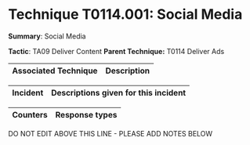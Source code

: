 # Technique T0114.001: Social Media

**Summary**: Social Media

**Tactic**: TA09 Deliver Content            **Parent Technique:** T0114 Deliver Ads


| Associated Technique | Description |
| --------- | ------------------------- |



| Incident | Descriptions given for this incident |
| -------- | -------------------- |



| Counters | Response types |
| -------- | -------------- |


DO NOT EDIT ABOVE THIS LINE - PLEASE ADD NOTES BELOW